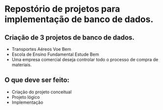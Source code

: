 # Repostório de projetos para implementação de banco de dados.

## Criação de 3 projetos de banco de dados.
* Transportes Aéreos Voe Bem
* Escola de Ensino Fundamental Estude Bem
* Uma empresa comercial deseja controlar todo o processo de compra de materiais.

## O que deve ser feito:
* Criação do projeto conceitual
* Projeto lógico
* Implementação
